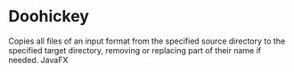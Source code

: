 # Doohickey
Copies all files of an input format from the specified source directory to the specified target directory, removing or replacing part of their name if needed. JavaFX
